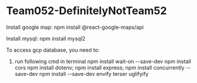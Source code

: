# Team052-DefinitelyNotTeam52

Install google map: 
npm install @react-google-maps/api


Install mysql:
npm install mysql2


To access gcp database, you need to:
1. run following cmd in terminal
    npm install wait-on --save-dev
    npm install cors
    npm install dotenv;
    npm install express;
    npm install concurrently --save-dev
    npm install --save-dev envify terser uglifyify

